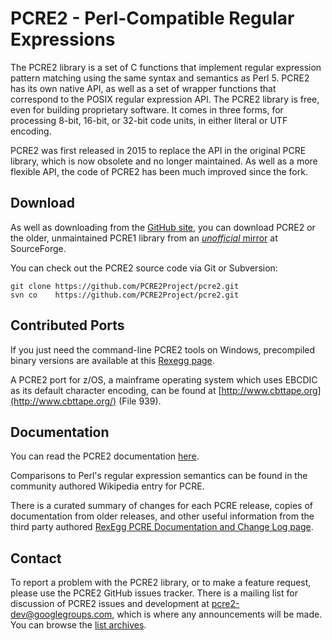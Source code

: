 # PCRE2 - Perl-Compatible Regular Expressions

The PCRE2 library is a set of C functions that implement regular expression
pattern matching using the same syntax and semantics as Perl 5. PCRE2 has its
own native API, as well as a set of wrapper functions that correspond to the
POSIX regular expression API. The PCRE2 library is free, even for building 
proprietary software. It comes in three forms, for processing 8-bit, 16-bit,
or 32-bit code units, in either literal or UTF encoding.

PCRE2 was first released in 2015 to replace the API in the original PCRE 
library, which is now obsolete and no longer maintained. As well as a more
flexible API, the code of PCRE2 has been much improved since the fork.
 
## Download

As well as downloading from the 
[GitHub site](https://github.com/PCRE2Project/pcre2), you can download PCRE2 
or the older, unmaintained PCRE1 library from an 
[*unofficial* mirror](https://sourceforge.net/projects/pcre/files/) at SourceForge.

You can check out the PCRE2 source code via Git or Subversion:

    git clone https://github.com/PCRE2Project/pcre2.git
    svn co    https://github.com/PCRE2Project/pcre2.git

## Contributed Ports

If you just need the command-line PCRE2 tools on Windows, precompiled binary
versions are available at this 
[Rexegg page](http://www.rexegg.com/pcregrep-pcretest.html).

A PCRE2 port for z/OS, a mainframe operating system which uses EBCDIC as its
default character encoding, can be found at 
[http://www.cbttape.org](http://www.cbttape.org/) (File 939).

## Documentation

You can read the PCRE2 documentation 
[here](https://PCRE2Project.github.io/pcre2/doc/html/index.html).

Comparisons to Perl's regular expression semantics can be found in the
community authored Wikipedia entry for PCRE.

There is a curated summary of changes for each PCRE release, copies of
documentation from older releases, and other useful information from the third
party authored 
[RexEgg PCRE Documentation and Change Log page](http://www.rexegg.com/pcre-documentation.html).

## Contact

To report a problem with the PCRE2 library, or to make a feature request, please
use the PCRE2 GitHub issues tracker. There is a mailing list for discussion of
 PCRE2 issues and development at pcre2-dev@googlegroups.com, which is where any
announcements will be made. You can browse the 
[list archives](https://groups.google.com/g/pcre2-dev).
